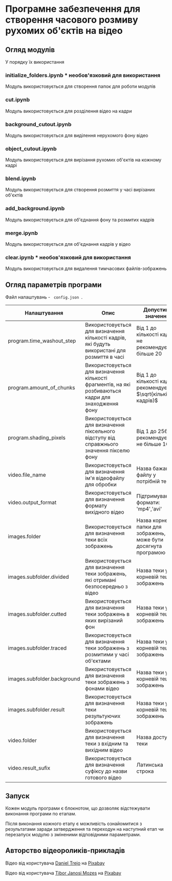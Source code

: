 # Програмне забезпечення для створення часового розмиву рухомих об'єктів на відео

## Огляд модулів
У порядку їх використання

### initialize_folders.ipynb * необов'язковий для використання
Модуль використовується для створення папок для роботи модулів

### cut.ipynb
Модуль використовується для розділення відео на кадри

### background_cutout.ipynb
Модуль використовується для виділення нерухомого фону відео

### object_cutout.ipynb
Модуль використовується для вирізання рухомих об'єктів на кожному кадрі

### blend.ipynb
Модуль використовується для створення розмиття у часі вирізаних об'єктів

### add_background.ipynb
Модуль використовується для об'єднання фону та розмитих кадрів

### merge.ipynb
Модуль використовується для об'єднання кадрів у відео

### clear.ipynb * необов'язковий для використання
Модуль використовується для видалення тимчасових файлів-зображень

## Огляд параметрів програми

Файл налаштувань - <code> config.json </code>.

<style>

.my-table tr:nth-last-child(-n+8):hover { 
  background: #ff6961 ;
  color:white;
}

</style>


<div class="ox-hugo-table my-table">

| Налаштування | Опис | Допустимі значення |Змінюється|
| ----------- | ----------- |----------- | ----------- |
| program.time_washout_step| Використовується для визначення кількості кадрів, які будуть використані для розмиття в часі       | Від 1 до кількості кадрів, не рекомендується більше 20| Бажано змінити |
| program.amount_of_chunks| Використовується для визначення кількості фрагментів, на які розбиваються кадри для знаходження фону | Від 1 до кількості кадрів, рекомендується $\sqrt{кількість кадрів}$| Бажано змінити |
| program.shading_pixels| Використовується для визначення піксельного відступу від справжнього значення пікселю фону | Від 1 до 256, рекомендується не більше 100| Бажано змінити |
| video.file_name | Використовується для визначення ім'я відеофайлу для обробки | Назва бажаного файлу у потрібній теці| Бажано змінити |
| video.output_format | Використовується для визначення формату вихідного відео| Підтримувані формати: 'mp4','avi' |Бажано змінити |
| images.folder | Використовується для визначення теки всіх зображень| Назва корневої папки для зображень, що може бути досягнута програмою | Бажано не змінювати |
| images.subfolder.divided | Використовується для визначення теки зображень, які отримані безпосередньо з відео | Назва теки у корневій теці зображень |Бажано не змінювати |
| images.subfolder.cutted | Використовується для визначення теки зображень в яких вирізаний фон | Назва теки у корневій теці зображень |Бажано не змінювати |
| images.subfolder.traced | Використовується для визначення теки зображень з розмитими у часі об'єктами | Назва теки у корневій теці зображень |Бажано не змінювати |
| images.subfolder.background | Використовується для визначення теки зображень з фонами відео| Назва теки у корневій теці зображень |Бажано не змінювати |
| images.subfolder.result | Використовується для визначення теки результуючих зображень | Назва теки у корневій теці зображень |Бажано не змінювати |
| video.folder | Використовується для визначення теки з вхідним та вихідним відео | Назва доступної теки |Бажано не змінювати |
| video.result_sufix | Використовується для визначення суфіксу до назви готового відео | Латинська строка |Бажано не змінювати |

</div>




## Запуск

Кожен модуль програми є блокнотом, що дозволяє відстежувати виконання програми по етапам.

Після виконання кожного етапу є можливість ознайомитися з результатами заради затвердження та переходун на наступний етап чи перезапуск модулю з зміненими відповідними параметрами.

## Авторство відеороликів-прикладів
Відео від користувача <a href="https://pixabay.com/ru/users/danieltrejo-20452572/?utm_source=link-attribution&amp;utm_medium=referral&amp;utm_campaign=video&amp;utm_content=66497">Daniel Trejo</a> на <a href="https://pixabay.com/ru//?utm_source=link-attribution&amp;utm_medium=referral&amp;utm_campaign=video&amp;utm_content=66497">Pixabay</a>

Відео від користувача <a href="https://pixabay.com/ru/users/tiburi-2851152/?utm_source=link-attribution&amp;utm_medium=referral&amp;utm_campaign=video&amp;utm_content=16995">Tibor Janosi Mozes</a> на <a href="https://pixabay.com/ru//?utm_source=link-attribution&amp;utm_medium=referral&amp;utm_campaign=video&amp;utm_content=16995">Pixabay</a>
